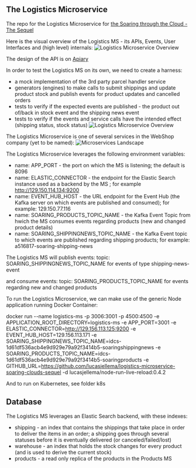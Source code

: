 ## The Logistics Microservice

The repo for the Logistics Microservice for [the Soaring through the Cloud - The Sequel](https://github.com/lucasjellema/soaring-through-the-cloud-native-sequel)

Here is the visual overview of the Logistics MS - its APIs, Events, User Interfaces and (high level) internals:
![Logistics Microservice Overview ](img/logistics-design.png)

The design of the API is on [Apiary](https://logisticsmicroservice.docs.apiary.io/#)

In order to test the Logistics MS on its own, we need to create a harness:
* a mock implementation of the 3rd party parcel handler service
* generators (engines) to make calls to submit shippings and update product stock and publish events for product updates and cancelled orders
* tests to verify if the expected events are published - the product out of/back in stock event and the shipping news event
* tests to verify if the events and service calls have the intended effect (shipping status, stock status)
![Logistics Microservice Overview ](img/logistics-ms-harness.png)


The Logistics Microservice is one of several services in the WebShop company (yet to be named):
![Microservices Landscape](img/microservices-overview.png)

The Logistics Microservice leverages the following environment variables:

- name: APP_PORT - the port on which the MS is listening; the default is 8096
- name: ELASTIC_CONNECTOR - the endpoint for the Elastic Search instance used as a backend by the MS ; for example http://129.150.114.134:9200 
- name: EVENT_HUB_HOST - the URL endpoint for the Event Hub (the Kafka server on which events are published and consumed); for example: 129.150.77.116 
- name: SOARING_PRODUCTS_TOPIC_NAME  - the Kafka Event Topic from hwich the MS consumes events regarding products (new and changed product details)
- name: SOARING_SHIPPINGNEWS_TOPIC_NAME - the Kafka Event topic to which events are published regarding shipping products; for example: a516817-soaring-shipping-news 


The Logistics MS will publish events:
topic: SOARING_SHIPPINGNEWS_TOPIC_NAME  for events of type shipping-news-event

and consume events:
topic: SOARING_PRODUCTS_TOPIC_NAME for events regarding new and changed products

To run the Logistics Microservice, we can make use of the generic Node application running Docker Container:

docker run --name logistics-ms -p 3006:3001 -p 4500:4500  -e APPLICATION_ROOT_DIRECTORY=logistics-ms -e APP_PORT=3001 -e ELASTIC_CONNECTOR=http://129.156.113.125:9200 -e EVENT_HUB_HOST=129.156.113.171 -e SOARING_SHIPPINGNEWS_TOPIC_NAME=idcs-1d61df536acb4e9d929e79a92f3414b5-soaringshippingnews -e SOARING_PRODUCTS_TOPIC_NAME=idcs-1d61df536acb4e9d929e79a92f3414b5-soaringproducts -e GITHUB_URL=https://github.com/lucasjellema/logistics-microservice-soaring-clouds-sequel -d lucasjellema/node-run-live-reload:0.4.2

And to run on Kubernetes, see folder k8s


## Database
The Logistics MS leverages an Elastic Search backend, with these indexes:
* shipping - an index that contains the shippings that take place in order to deliver the items in an order; a shipping goes through several statuses before it is eventually delivered (or canceled/failed/lost)
* warehouse - an index that holds the stock changes for every product (and is used to derive the current stock)
* products - a read only replica of the products in the Products MS

